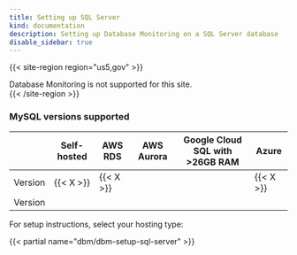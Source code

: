```yaml
---
title: Setting up SQL Server
kind: documentation
description: Setting up Database Monitoring on a SQL Server database
disable_sidebar: true
---
```


{{< site-region region="us5,gov" >}}
<div class="alert alert-warning">Database Monitoring is not supported for this site.</div>
{{< /site-region >}}

### MySQL versions supported

|         | Self-hosted | AWS RDS | AWS Aurora | Google Cloud SQL with >26GB RAM | Azure |
|---------|-------------|---------|------------|------------------|---------|
| Version | {{< X >}} | {{< X >}} |  |  | {{< X >}} |
| Version |  |  |  |  |  |

For setup instructions, select your hosting type:

{{< partial name="dbm/dbm-setup-sql-server" >}}

<br>


